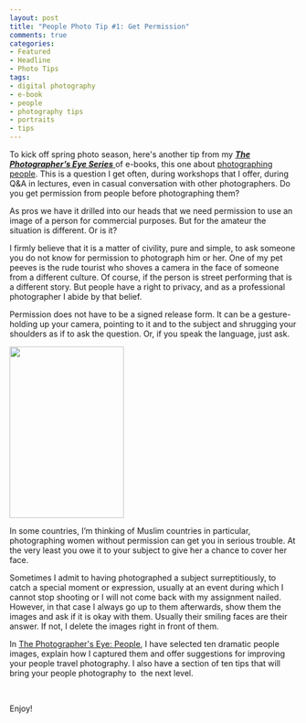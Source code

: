 ```yaml
---
layout: post
title: "People Photo Tip #1: Get Permission"
comments: true
categories:
- Featured
- Headline
- Photo Tips
tags:
- digital photography
- e-book
- people
- photography tips
- portraits
- tips
---
```

To kick off spring photo season, here's another tip from my <a href="http://shop.lesterpickerphoto.com/"><em><strong>The Photographer’s Eye Series</strong></em> </a>of e-books, this one about <a href="http://shop.lesterpickerphoto.com/page/102">photographing people</a>. This is a question I get often, during workshops that I offer, during Q&amp;A in lectures, even in casual conversation with other photographers. Do you get permission from people before photographing them?

As pros we have it drilled into our heads that we need permission to use an image of a person for commercial purposes. But for the amateur the situation is different. Or is it?

I firmly believe that it is a matter of civility, pure and simple, to ask someone you do not know for permission to photograph him or her. One of my pet peeves is the rude tourist who shoves a camera in the face of someone from a different culture. Of course, if the person is street performing that is a different story. But people have a right to privacy, and as a professional photographer I abide by that belief.

Permission does not have to be a signed release form. It can be a gesture- holding up your camera, pointing to it and to the subject and shrugging your shoulders as if to ask the question. Or, if you speak the language, just ask.

<a href="http://blog.lesterpickerphoto.com/wp-content/uploads/2013/04/2006-11-ecuador1746.jpg"><img class="size-medium wp-image-2711" title="Winning Smile" src="http://blog.lesterpickerphoto.com/wp-content/uploads/2013/04/2006-11-ecuador1746-200x300.jpg" alt="" width="200" height="300" /></a>

In some countries, I’m thinking of Muslim countries in particular, photographing women without permission can get you in serious trouble. At the very least you owe it to your subject to give her a chance to cover her face.

Sometimes I admit to having photographed a subject surreptitiously, to catch a special moment or expression, usually at an event during which I cannot stop shooting or I will not come back with my assignment nailed. However, in that case I always go up to them afterwards, show them the images and ask if it is okay with them. Usually their smiling faces are their answer. If not, I delete the images right in front of them.

In <a href="http://shop.lesterpickerphoto.com/page/102">The Photographer's Eye: People</a>, I have selected ten dramatic people images, explain how I captured them and offer suggestions for improving your people travel photography. I also have a section of ten tips that will bring your people photography to  the next level.

&nbsp;

Enjoy!

&nbsp;